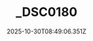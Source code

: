 ---
title: "_DSC0180"
description: ""
image: "/uploads/photos/1761814146350-_DSC0180.webp"
thumbnail: "/uploads/photos/1761814146350-_DSC0180-thumb.webp"
width: 7360
height: 4912
featured: false
date: 2025-10-30T08:49:06.351Z
order: 0
---